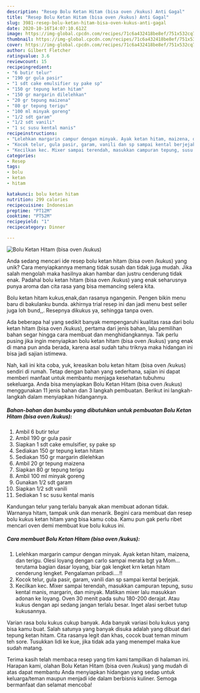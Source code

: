 ```yaml
---
description: "Resep Bolu Ketan Hitam (bisa oven /kukus) Anti Gagal"
title: "Resep Bolu Ketan Hitam (bisa oven /kukus) Anti Gagal"
slug: 3981-resep-bolu-ketan-hitam-bisa-oven-kukus-anti-gagal
date: 2020-10-16T14:07:10.612Z
image: https://img-global.cpcdn.com/recipes/71c6a432418be8ef/751x532cq70/bolu-ketan-hitam-bisa-oven-kukus-foto-resep-utama.jpg
thumbnail: https://img-global.cpcdn.com/recipes/71c6a432418be8ef/751x532cq70/bolu-ketan-hitam-bisa-oven-kukus-foto-resep-utama.jpg
cover: https://img-global.cpcdn.com/recipes/71c6a432418be8ef/751x532cq70/bolu-ketan-hitam-bisa-oven-kukus-foto-resep-utama.jpg
author: Gilbert Fletcher
ratingvalue: 3.6
reviewcount: 15
recipeingredient:
- "6 butir telur"
- "190 gr gula pasir"
- "1 sdt cake emulsifier sy pake sp"
- "150 gr tepung ketan hitam"
- "150 gr margarin dilelehkan"
- "20 gr tepung maizena"
- "80 gr tepung terigu"
- "100 ml minyak goreng"
- "1/2 sdt garam"
- "1/2 sdt vanili"
- "1 sc susu kental manis"
recipeinstructions:
- "Lelehkan margarin campur dengan minyak. Ayak ketan hitam, maizena, dan terigu. Olesi loyang dengan carlo sampai merata bgt ya Mom... terutama bagian dasar loyang, biar gak lengket krn ketan hitam cenderung lengket. Pengalaman pribadi....!!"
- "Kocok telur, gula pasir, garam, vanili dan sp sampai kental berjejak."
- "Kecilkan kec. Mixer sampai terendah, masukkan campuran tepung, susu kental manis, margarin, dan minyak. Matikan mixer lalu masukkan adonan ke loyang. Oven 30 menit pada suhu 180-200 derajat. Atau kukus dengan api sedang jangan terlalu besar. Inget alasi serbet tutup kukusannya."
categories:
- Resep
tags:
- bolu
- ketan
- hitam

katakunci: bolu ketan hitam 
nutrition: 299 calories
recipecuisine: Indonesian
preptime: "PT12M"
cooktime: "PT52M"
recipeyield: "1"
recipecategory: Dinner

---
```



![Bolu Ketan Hitam (bisa oven /kukus)](https://img-global.cpcdn.com/recipes/71c6a432418be8ef/751x532cq70/bolu-ketan-hitam-bisa-oven-kukus-foto-resep-utama.jpg)

Anda sedang mencari ide resep bolu ketan hitam (bisa oven /kukus) yang unik? Cara menyiapkannya memang tidak susah dan tidak juga mudah. Jika salah mengolah maka hasilnya akan hambar dan justru cenderung tidak enak. Padahal bolu ketan hitam (bisa oven /kukus) yang enak seharusnya punya aroma dan cita rasa yang bisa memancing selera kita.

Bolu ketan hitam kukus,enak,dan rasanya ngangenin. Pengen bikin menu baru di bakulanku bunda. akhirnya trial resep ini dan jadi menu best seller juga loh bund,,. Resepnya dikukus ya, sehingga tanpa oven.

Ada beberapa hal yang sedikit banyak mempengaruhi kualitas rasa dari bolu ketan hitam (bisa oven /kukus), pertama dari jenis bahan, lalu pemilihan bahan segar hingga cara membuat dan menghidangkannya. Tak perlu pusing jika ingin menyiapkan bolu ketan hitam (bisa oven /kukus) yang enak di mana pun anda berada, karena asal sudah tahu triknya maka hidangan ini bisa jadi sajian istimewa.


Nah, kali ini kita coba, yuk, kreasikan bolu ketan hitam (bisa oven /kukus) sendiri di rumah. Tetap dengan bahan yang sederhana, sajian ini dapat memberi manfaat untuk membantu menjaga kesehatan tubuhmu sekeluarga. Anda bisa menyiapkan Bolu Ketan Hitam (bisa oven /kukus) menggunakan 11 jenis bahan dan 3 langkah pembuatan. Berikut ini langkah-langkah dalam menyiapkan hidangannya.

<!--inarticleads1-->

##### Bahan-bahan dan bumbu yang dibutuhkan untuk pembuatan Bolu Ketan Hitam (bisa oven /kukus):

1. Ambil 6 butir telur
1. Ambil 190 gr gula pasir
1. Siapkan 1 sdt cake emulsifier, sy pake sp
1. Sediakan 150 gr tepung ketan hitam
1. Sediakan 150 gr margarin dilelehkan
1. Ambil 20 gr tepung maizena
1. Siapkan 80 gr tepung terigu
1. Ambil 100 ml minyak goreng
1. Gunakan 1/2 sdt garam
1. Siapkan 1/2 sdt vanili
1. Sediakan 1 sc susu kental manis


Kandungan telur yang terlalu banyak akan membuat adonan tidak. Warnanya hitam, tampak unik dan menarik. Begini cara membuat dan resep bolu kukus ketan hitam yang bisa kamu coba. Kamu pun gak perlu ribet mencari oven demi membuat kue bolu kukus ini. 

<!--inarticleads2-->

##### Cara membuat Bolu Ketan Hitam (bisa oven /kukus):

1. Lelehkan margarin campur dengan minyak. Ayak ketan hitam, maizena, dan terigu. Olesi loyang dengan carlo sampai merata bgt ya Mom... terutama bagian dasar loyang, biar gak lengket krn ketan hitam cenderung lengket. Pengalaman pribadi....!!
1. Kocok telur, gula pasir, garam, vanili dan sp sampai kental berjejak.
1. Kecilkan kec. Mixer sampai terendah, masukkan campuran tepung, susu kental manis, margarin, dan minyak. Matikan mixer lalu masukkan adonan ke loyang. Oven 30 menit pada suhu 180-200 derajat. Atau kukus dengan api sedang jangan terlalu besar. Inget alasi serbet tutup kukusannya.


Varian rasa bolu kukus cukup banyak. Ada banyak variasi bolu kukus yang bisa kamu buat. Salah satunya yang banyak disuka adalah yang dibuat dari tepung ketan hitam. Cita rasanya legit dan khas, cocok buat teman minum teh sore. Tusukkan lidi ke kue, jika tidak ada yang menempel maka kue sudah matang. 

Terima kasih telah membaca resep yang tim kami tampilkan di halaman ini. Harapan kami, olahan Bolu Ketan Hitam (bisa oven /kukus) yang mudah di atas dapat membantu Anda menyiapkan hidangan yang sedap untuk keluarga/teman maupun menjadi ide dalam berbisnis kuliner. Semoga bermanfaat dan selamat mencoba!
